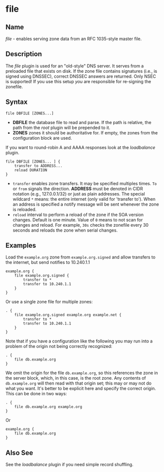 # file

## Name

*file* - enables serving zone data from an RFC 1035-style master file.

## Description

The *file* plugin is used for an "old-style" DNS server. It serves from a preloaded file that exists
on disk. If the zone file contains signatures (i.e., is signed using DNSSEC), correct DNSSEC answers
are returned. Only NSEC is supported! If you use this setup *you* are responsible for re-signing the
zonefile.

## Syntax

~~~
file DBFILE [ZONES...]
~~~

* **DBFILE** the database file to read and parse. If the path is relative, the path from the *root*
  plugin will be prepended to it.
* **ZONES** zones it should be authoritative for. If empty, the zones from the configuration block
  are used.

If you want to round-robin A and AAAA responses look at the *loadbalance* plugin.

~~~
file DBFILE [ZONES... ] {
    transfer to ADDRESS...
    reload DURATION
}
~~~

* `transfer` enables zone transfers. It may be specified multiples times. `To` or `from` signals
  the direction. **ADDRESS** must be denoted in CIDR notation (e.g., 127.0.0.1/32) or just as plain
  addresses. The special wildcard `*` means: the entire internet (only valid for 'transfer to').
  When an address is specified a notify message will be sent whenever the zone is reloaded.
* `reload` interval to perform a reload of the zone if the SOA version changes. Default is one minute.
  Value of `0` means to not scan for changes and reload. For example, `30s` checks the zonefile every 30 seconds
  and reloads the zone when serial changes.

## Examples

Load the `example.org` zone from `example.org.signed` and allow transfers to the internet, but send
notifies to 10.240.1.1

~~~ corefile
example.org {
    file example.org.signed {
        transfer to *
        transfer to 10.240.1.1
    }
}
~~~

Or use a single zone file for multiple zones:

~~~ corefile
. {
    file example.org.signed example.org example.net {
        transfer to *
        transfer to 10.240.1.1
    }
}
~~~

Note that if you have a configuration like the following you may run into a problem of the origin
not being correctly recognized:

~~~ corefile
. {
    file db.example.org
}
~~~

We omit the origin for the file `db.example.org`, so this references the zone in the server block,
which, in this case, is the root zone. Any contents of `db.example.org` will then read with that
origin set; this may or may not do what you want.
It's better to be explicit here and specify the correct origin. This can be done in two ways:

~~~ corefile
. {
    file db.example.org example.org
}
~~~

Or

~~~ corefile
example.org {
    file db.example.org
}
~~~

## Also See

See the *loadbalance* plugin if you need simple record shuffling.
